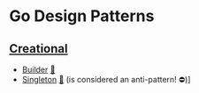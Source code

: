 # Go Design Patterns

## [Creational](creational)
 
 * [Builder](creational/builder) [:notebook:](http://en.wikipedia.org/wiki/Builder_pattern)
 * [Singleton](creational/singleton) [:notebook:](http://en.wikipedia.org/wiki/Singleton_pattern) (is considered an anti-pattern! :no_entry:)] 
